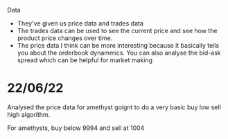 Data

- They've given us price data and trades data
- The trades data can be used to see the current price and see how the product price changes over time.
- The price data I think can be more interesting because it basically tells you about the orderbook dynammics.
You can also analyse the bid-ask spread which can be helpful for market making

# 22/06/22
Analysed the price data for amethyst goignt to do a very basic buy low sell high algorithm.

For amethysts, buy below 9994 and sell at 1004